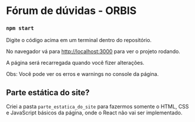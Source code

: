 # Fórum de dúvidas - ORBIS

### `npm start`

Digite o código acima em um terminal dentro do repositório.

No navegador vá para [http://localhost:3000](http://localhost:3000) para ver o projeto rodando.

A página será recarregada quando você fizer alterações.

Obs: Você pode ver os erros e warnings no console da página.

## Parte estática do site?

Criei a pasta `parte_estatica_do_site` para fazermos somente o HTML, CSS e JavaScript básicos da página, onde o React não vai ser implementado.
